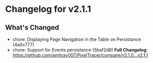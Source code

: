 # Changelog for v2.1.1

## What's Changed
- chore: Displaying Page Navigation in the Table on Persistance (4a0c777)
- chore: Support for Events persistance (5baf2d8)
**Full Changelog**: https://github.com/amitray007/PixelTracer/compare/v2.1.0...v2.1.1
